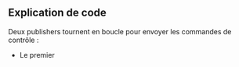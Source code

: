 ## Explication de code

Deux publishers tournent en boucle pour envoyer les commandes de contrôle : 
- Le premier 